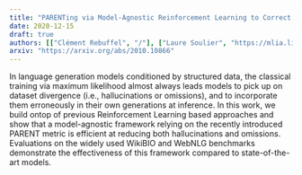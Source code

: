 ```yaml
---
title: "PARENTing via Model-Agnostic Reinforcement Learning to Correct Pathological Behaviors in Data-to-Text Generation"
date: 2020-12-15
draft: true
authors: [["Clément Rebuffel", "/"], ["Laure Soulier", "https://mlia.lip6.fr/soulier/"], ["Geoffrey Scoutheeten", "https://fr.linkedin.com/in/scout"], ["Patrick Gallinari", "https://fr.linkedin.com/in/patrick-gallinari-88b43b6"]]
arxiv: "https://arxiv.org/abs/2010.10866"
---
```


In language generation models conditioned by structured data, the classical training via maximum likelihood almost always leads models to pick up on dataset divergence (i.e., hallucinations or omissions), and to incorporate them erroneously in their own generations at inference. In this work, we build ontop of previous Reinforcement Learning based approaches and show that a model-agnostic framework relying on the recently introduced PARENT metric is efficient at reducing both hallucinations and omissions. Evaluations on the widely used WikiBIO and WebNLG benchmarks demonstrate the effectiveness of this framework compared to state-of-the-art models. 